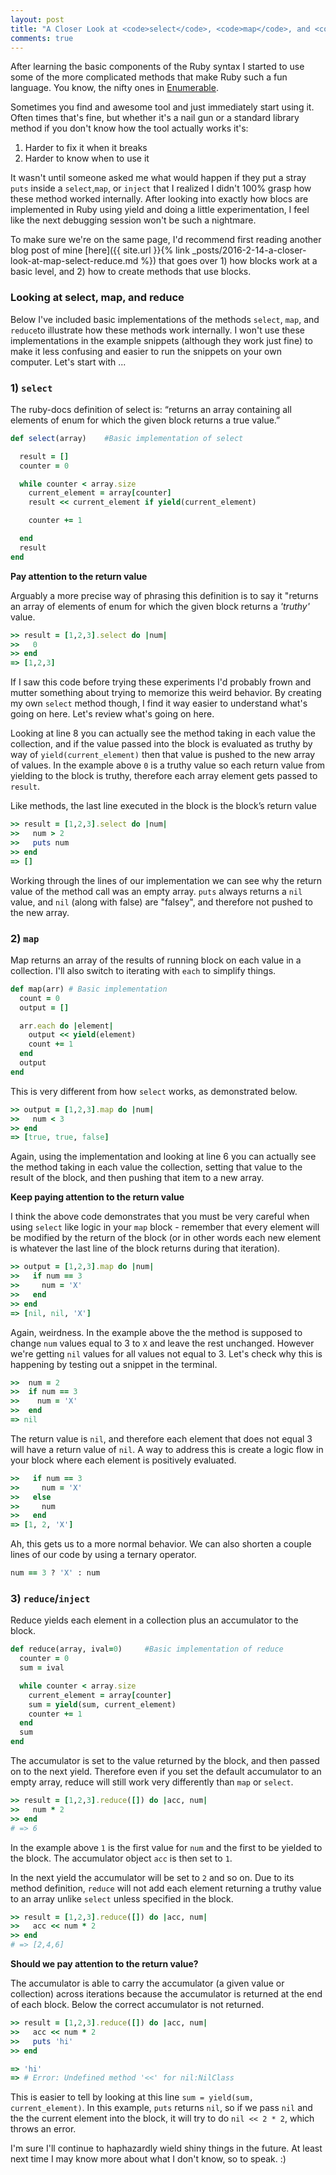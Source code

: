 ```yaml
---
layout: post
title: "A Closer Look at <code>select</code>, <code>map</code>, and <code>reduce</code>: Avoiding Common Gotchas"
comments: true
---
```


After learning the basic components of the Ruby syntax I started to use some of the more complicated methods that make Ruby such a fun language. You know, the nifty ones in [Enumerable](http://ruby-doc.org/core-2.3.0/Enumerable.html).

Sometimes you find and awesome tool and just immediately start using it. Often times that's fine, but whether it's a nail gun or a standard library method if you don't know how the tool actually works it's:

1. Harder to fix it when it breaks
2. Harder to know when to use it

It wasn't until someone asked me what would happen if they put a stray `puts` inside a `select`,`map`, or `inject` that I realized I didn't 100% grasp how these method worked internally. After looking into exactly how blocs are implemented in Ruby using yield and doing a little experimentation, I feel like the next debugging session won't be such a nightmare.

To make sure we're on the same page, I'd recommend first reading another blog post of mine [here]({{ site.url }}{% link _posts/2016-2-14-a-closer-look-at-map-select-reduce.md %}) that goes over 1) how blocks work at a basic level, and 2) how to create methods that use blocks.

### Looking at select, map, and reduce

Below I've included basic implementations of the methods `select`, `map`, and `reduce`to illustrate how these methods work internally. I won't use these implementations in the example snippets (although they work just fine) to make it less confusing and easier to run the snippets on your own computer. Let's start with ...

### 1) **`select`**

The ruby-docs definition of select is: “returns an array containing all elements of enum for which the given block returns a true value.”

```ruby
def select(array)    #Basic implementation of select

  result = []
  counter = 0

  while counter < array.size
    current_element = array[counter]
    result << current_element if yield(current_element)

    counter += 1

  end
  result
end
```

**Pay attention to the return value**

Arguably a more precise way of phrasing this definition is to say it "returns an array of elements of enum for which the given block returns a *'truthy'* value.

```ruby
>> result = [1,2,3].select do |num|
>>   0
>> end
=> [1,2,3]
```

If I saw this code before trying these experiments I'd probably frown and mutter something about trying to memorize this weird behavior. By creating my own `select` method though, I find it way easier to understand what's going on here. Let's review what's going on here.

Looking at line 8 you can actually see the method taking in each value the collection, and if the value passed into the block is evaluated as truthy by way of `yield(current_element)` then that value is pushed to the new array of values. In the example above `0` is a truthy value so each return value from yielding to the block is truthy, therefore each array element gets passed to `result`.

Like methods, the last line executed in the block is the block’s return value

```ruby
>> result = [1,2,3].select do |num|
>>   num > 2
>>   puts num  
>> end
=> []
```

Working through the lines of our implementation we can see why the return value of the method call was an empty array. `puts` always returns a `nil` value, and `nil` (along with false) are "falsey", and therefore not pushed to the new array.

### 2) **`map`**

Map returns an array of the results of running block on each value in a collection. I'll also switch to iterating with `each` to simplify things.

```ruby
def map(arr) # Basic implementation
  count = 0
  output = []

  arr.each do |element|
    output << yield(element)
    count += 1
  end
  output
end
```

This is very different from how `select` works, as demonstrated below.

```ruby
>> output = [1,2,3].map do |num|
>>   num < 3
>> end
=> [true, true, false]
```

Again, using the implementation and looking at line 6 you can actually see the method taking in each value the collection, setting that value to the result of the block, and then pushing that item to a new array.

**Keep paying attention to the return value**

I think the above code demonstrates that you must be very careful when using `select` like logic in your `map` block -  remember that every element will be modified by the return of the block (or in other words each new element is whatever the last line of the block returns during that iteration).

```ruby
>> output = [1,2,3].map do |num|
>>   if num == 3
>>     num = 'X'
>>   end
>> end
=> [nil, nil, 'X']
```

Again, weirdness. In the example above the the method is supposed to change `num` values equal to 3 to `X` and leave the rest unchanged. However we're getting `nil` values for all values not equal to 3. Let's check why this is happening by testing out a snippet in the terminal.

```ruby
>>  num = 2
>>  if num == 3
>>    num = 'X'
>>  end
=> nil
```

The return value is `nil`, and therefore each element that does not equal 3 will have a return value of `nil`. A way to address this is create a logic flow in your block where each element is positively evaluated.

```ruby
>>   if num == 3
>>     num = 'X'
>>   else
>>     num
>>   end
=> [1, 2, 'X']
```

Ah, this gets us to a more normal behavior. We can also shorten a couple lines of our code by using a ternary operator.

```ruby
num == 3 ? 'X' : num
```

### 3) **`reduce`/`inject`**

Reduce yields each element in a collection plus an accumulator to the block.

```ruby
def reduce(array, ival=0)     #Basic implementation of reduce
  counter = 0
  sum = ival

  while counter < array.size
    current_element = array[counter]
    sum = yield(sum, current_element)
    counter += 1
  end
  sum
end
```

The accumulator is set to the value returned by the block, and then passed on to the next yield. Therefore even if you set the default accumulator to an empty array, reduce will still work very differently than `map` or `select`.

```ruby
>> result = [1,2,3].reduce([]) do |acc, num|
>>   num * 2
>> end
# => 6
```
In the example above `1` is the first value for `num` and the first to be yielded to the block. The accumulator object `acc` is then set to `1`.

In the next yield the accumulator will be set to `2` and so on. Due to its method definition, `reduce` will not add each element returning a truthy value to an array unlike `select` unless specified in the block.

```ruby
>> result = [1,2,3].reduce([]) do |acc, num|
>>   acc << num * 2
>> end
# => [2,4,6]
```

**Should we pay attention to the return value?**

The accumulator is able to carry the accumulator (a given value or collection) across iterations because the accumulator is returned at the end of each block. Below the correct accumulator is not returned.

```ruby
>> result = [1,2,3].reduce([]) do |acc, num|
>>   acc << num * 2
>>   puts 'hi'
>> end

=> 'hi'
=> # Error: Undefined method '<<' for nil:NilClass
```

This is easier to tell by looking at this line `sum = yield(sum, current_element)`. In this example, `puts` returns `nil`, so if we pass `nil` and the the current element into the block, it will try to do `nil << 2 * 2`, which throws an error.

I'm sure I'll continue to haphazardly wield shiny things in the future. At least next time I may know more about what I don't know, so to speak. :)
